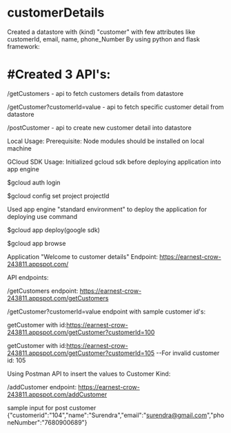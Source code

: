 # customerDetails

Created a datastore with (kind) "customer" with few attributes like customerId, email, name, phone_Number
By using python and flask framework:

# #Created 3 API's:

/getCustomers - api to fetch customers details from datastore

/getCustomer?customerId=value - api to fetch specific customer detail from datastore

/postCustomer - api to create new customer detail into datastore

Local Usage: Prerequisite: Node modules should be installed on local machine

GCloud SDK Usage: Initialized gcloud sdk before deploying application into app engine

$gcloud auth login

$gcloud config set project projectId

Used app engine "standard environment" to deploy the application for deploying use command

$gcloud app deploy(google sdk)

$gcloud app browse

Application "Welcome to customer details" Endpoint: https://earnest-crow-243811.appspot.com/

API endpoints:

/getCustomers endpoint: https://earnest-crow-243811.appspot.com/getCustomers

/getCustomer?customerId=value endpoint with sample customer id's:

getCustomer with id:https://earnest-crow-243811.appspot.com/getCustomer?customerId=100


getCustomer with id:https://earnest-crow-243811.appspot.com/getCustomer?customerId=105  --For invalid customer id: 105



Using Postman API to insert the values to Customer Kind:

/addCustomer endpoint: https://earnest-crow-243811.appspot.com/addCustomer

sample input for post customer {"customerid":"104","name":"Surendra","email":"surendra@gmail.com","phoneNumber":"7680900689"}
